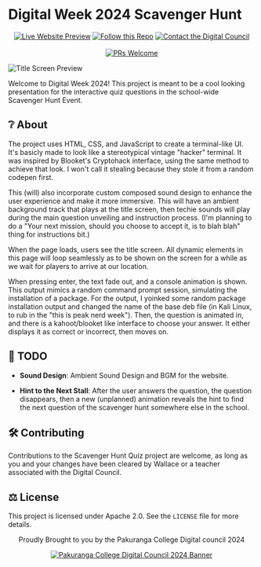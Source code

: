 <!-- markdownlint-disable MD033 -->

# Digital Week 2024 Scavenger Hunt

<div align="center">
  
[![Live Website Preview](https://img.shields.io/badge/Live%20Website%20Preview-blue)](https://pakscavengerhunt.netlify.app/)
[![Follow this Repo](https://img.shields.io/badge/Follow%20this%20Repo-green)](https://github.com/nemsip/PakDigitalWeek-ScavengerHunt/subscription)
[![Contact the Digital Council](https://img.shields.io/badge/Contact-red)](mailto:walkhong+digitalcouncil@student.pakuranga.school.nz )
<br><br>
[![PRs Welcome](https://img.shields.io/badge/PRs-Welcome-brightgreen.svg)](https://github.com/nemsip/PakDigitalWeek-ScavengerHunt/pulls)
</div>

![Title Screen Preview](https://i.ibb.co/fkr7hY6/Screenshot-2024-06-10-031045.png)

Welcome to Digital Week 2024!
This project is meant to be a cool looking presentation for the interactive quiz questions in the school-wide Scavenger Hunt Event.

## ❔ About

The project uses HTML, CSS, and JavaScript to create a terminal-like UI. It's basicly made to look like a stereotypical vintage "hacker" terminal. It was inspired by Blooket's Cryptohack interface, using the same method to achieve that look. I won't call it stealing because they stole it from a random codepen first.

This (will) also incorporate custom composed sound design to enhance the user experience and make it more immersive. This will have an ambient background track that plays at the title screen, then techie sounds will play during the main question unveiling and instruction process. (I'm planning to do a "Your next mission, should you choose to accept it, is to blah blah" thing for instructions bit.)

When the page loads, users see the title screen. All dynamic elements in this page will loop seamlessly as to be shown on the screen for a while as we wait for players to arrive at our location.

When pressing enter, the text fade out, and a console animation is shown. This output mimics a random command prompt session, simulating the installation of a package. For the output, I yoinked some random package installation output and changed the name of the base deb file (in Kali Linux, to rub in the "this is peak nerd week"). Then, the question is animated in, and there is a kahoot/blooket like interface to choose your answer. It either displays it as correct or incorrect, then moves on.

## 📃 TODO

- **Sound Design**: Ambient Sound Design and BGM for the website.

- **Hint to the Next Stall**: After the user answers the question, the question disappears, then a new (unplanned) animation reveals the hint to find the next question of the scavenger hunt somewhere else in the school.

## 🛠️ Contributing

Contributions to the Scavenger Hunt Quiz project are welcome, as long as you and your changes have been cleared by Wallace or a teacher associated with the Digital Council.

## ⚖️ License

This project is licensed under Apache 2.0. See the `LICENSE` file for more details.

<p style="text-align:center;">Proudly Brought to you by the Pakuranga College Digital council 2024</p>

<div align="center">
    <a href="https://i.ibb.co/jz8LNkY/cropped-banner-low-res.png">
        <img src="https://i.ibb.co/jz8LNkY/cropped-banner-low-res.png" alt="Pakuranga College Digital Council 2024 Banner">
    </a>
</div>
